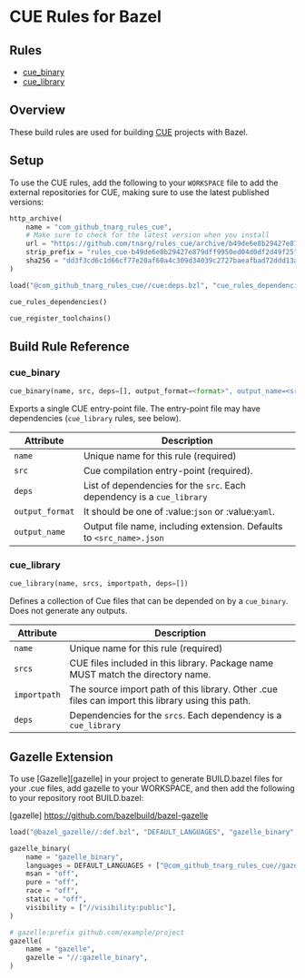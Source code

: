 # CUE Rules for Bazel

## Rules
* [cue_binary](#cue_binary)
* [cue_library](#cue_library)

## Overview
These build rules are used for building [CUE][cue] projects with Bazel.

[cue]: https://cuelang.org/

## Setup
To use the CUE rules, add the following to your
`WORKSPACE` file to add the external repositories for CUE, making sure to use the latest
published versions:

```py
http_archive(
    name = "com_github_tnarg_rules_cue",
    # Make sure to check for the latest version when you install
    url = "https://github.com/tnarg/rules_cue/archive/b49de6e8b29427e879dff9950ed04d0df2d49f25.zip",
    strip_prefix = "rules_cue-b49de6e8b29427e879dff9950ed04d0df2d49f25",
    sha256 = "dd3f3cd6c1d66cf77e20af60a4c309d34039c2727baeafbad72ddd13aec5414a",
)

load("@com_github_tnarg_rules_cue//cue:deps.bzl", "cue_rules_dependencies", "cue_register_toolchains")

cue_rules_dependencies()

cue_register_toolchains()
```


## Build Rule Reference

<a name="reference-cue_binary"></a>
### cue_binary

```py
cue_binary(name, src, deps=[], output_format=<format>", output_name=<src_filename.cue>)
```

Exports a single CUE entry-point file. The entry-point file may have
dependencies (`cue_library` rules, see below).

| Attribute       | Description                                                                   |
|-----------------|-------------------------------------------------------------------------------|
| `name`          | Unique name for this rule (required)                                          |
| `src`           | Cue compilation entry-point (required).                                       |
| `deps`          | List of dependencies for the `src`. Each dependency is a `cue_library`        |
| `output_format` | It should be one of :value:`json` or :value:`yaml`.                           |
| `output_name`   | Output file name, including extension. Defaults to `<src_name>.json`          |

### cue_library

```py
cue_library(name, srcs, importpath, deps=[])
```

Defines a collection of Cue files that can be depended on by a `cue_binary`. Does not generate
any outputs.

| Attribute    | Description                                                                                       |
|--------------|---------------------------------------------------------------------------------------------------|
| `name`       | Unique name for this rule (required)                                                              |
| `srcs`       | CUE files included in this library. Package name MUST match the directory name.                   |
| `importpath` | The source import path of this library. Other .cue files can import this library using this path. |
| `deps`       | Dependencies for the `srcs`. Each dependency is a `cue_library`                                   |

## Gazelle Extension

To use [Gazelle][gazelle] in your project to generate BUILD.bazel files for your .cue files, add gazelle to your WORKSPACE, and then add the following to your repository root BUILD.bazel:

[gazelle] https://github.com/bazelbuild/bazel-gazelle

```py
load("@bazel_gazelle//:def.bzl", "DEFAULT_LANGUAGES", "gazelle_binary", "gazelle")

gazelle_binary(
    name = "gazelle_binary",
    languages = DEFAULT_LANGUAGES + ["@com_github_tnarg_rules_cue//gazelle/cue:go_default_library"],
    msan = "off",
    pure = "off",
    race = "off",
    static = "off",
    visibility = ["//visibility:public"],
)

# gazelle:prefix github.com/example/project
gazelle(
    name = "gazelle",
    gazelle = "//:gazelle_binary",
)
```
